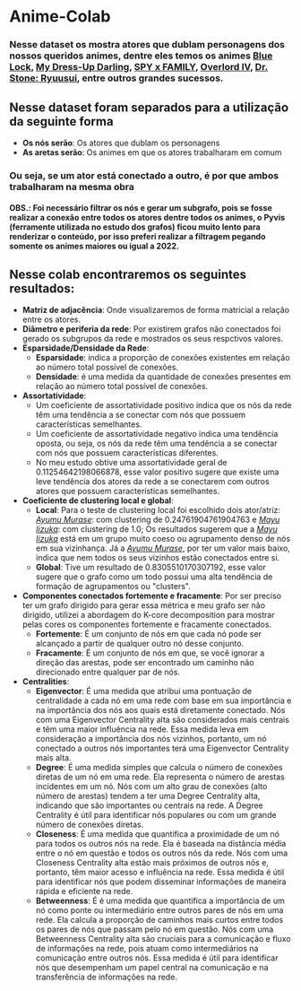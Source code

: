 # Anime-Colab
### Nesse dataset os mostra atores que dublam personagens dos nossos queridos animes, dentre eles temos os animes [Blue Lock](https://www.crunchyroll.com/pt-br/series/G4PH0WEKE/bluelock), [My Dress-Up Darling](https://www.crunchyroll.com/pt-br/series/GQWH0M9N8/my-dress-up-darling), [SPY x FAMILY](https://www.crunchyroll.com/pt-br/series/G4PH0WXVJ/spy-x-family), [Overlord IV](https://www.crunchyroll.com/pt-br/series/G69PZ5PDY/overlord), [Dr. Stone: Ryuusui](https://www.crunchyroll.com/pt-br/series/GYEXQKJG6/dr-stone), entre outros grandes sucessos.

## Nesse dataset foram separados para a utilização da seguinte forma
- **Os nós serão**: Os atores que dublam os personagens
- **As aretas serão**: Os animes em que os atores trabalharam em comum

### Ou seja, se um ator está conectado a outro, é por que ambos trabalharam na mesma obra

#### OBS.: Foi necessário filtrar os nós e gerar um subgrafo, pois se fosse realizar a conexão entre todos os atores dentre todos os animes, o Pyvis (ferramente utilizada no estudo dos grafos) ficou muito lento para renderizar o conteúdo, por isso preferi realizar a filtragem pegando somente os animes maiores ou igual a 2022.

## Nesse colab encontraremos os seguintes resultados:
- **Matriz de adjacência**: Onde visualizaremos de forma matricial a relação entre os atores.
- **Diâmetro e periferia da rede**: Por existirem grafos não conectados foi gerado os subgrupos da rede e mostrados os seus respctivos valores.
- **Esparsidade/Densidade da Rede**:
  - **Esparsidade**: indica a proporção de conexões existentes em relação ao número total possível de conexões.
  - **Densidade**: é uma medida da quantidade de conexões presentes em relação ao número total possível de conexões.
- **Assortatividade**:
  - Um coeficiente de assortatividade positivo indica que os nós da rede têm uma tendência a se conectar com nós que possuem características semelhantes.
  - Um coeficiente de assortatividade negativo indica uma tendência oposta, ou seja, os nós da rede têm uma tendência a se conectar com nós que possuem características diferentes.
  - No meu estudo obtive uma assortatividade geral de 0.11254642198066878, esse valor positivo sugere que existe uma leve tendência dos atores da rede a se conectarem com outros atores que possuem características semelhantes.
- **Coeficiente de clustering local e global**:
  - **Local**:
    Para o teste de clustering local foi escolhido dois ator/atriz: [*Ayumu Murase*](https://www.animenewsnetwork.com/encyclopedia/people.php?id=113308): com clustering de 0.24761904761904763 e [*Mayu Iizuka*](https://www.animenewsnetwork.com/encyclopedia/people.php?id=127911): com clustering de  1.0;
    Os resultados sugerem que a [*Mayu Iizuka*](https://www.animenewsnetwork.com/encyclopedia/people.php?id=127911) está em um grupo muito coeso ou agrupamento denso de nós em sua vizinhança. Já a [*Ayumu Murase*](https://www.animenewsnetwork.com/encyclopedia/people.php?id=113308), por ter um valor mais baixo, indica que nem todos os seus vizinhos estão conectados entre si.
  - **Global**: Tive um resultado de 0.8305510170307192, esse valor sugere que o grafo como um todo possui uma alta tendência de formação de agrupamentos ou "clusters".
- **Componentes conectados fortemente e fracamente**: Por ser preciso ter um grafo dirigido para gerar essa métrica e meu grafo ser não dirigido, utilizei a abordagem do K-core decomposition para mostrar pelas cores os componentes fortemente e fracamente conectados.
  -  **Fortemente**: É um conjunto de nós em que cada nó pode ser alcançado a partir de qualquer outro nó desse conjunto.
  -  **Fracamente**: É um conjunto de nós em que, se você ignorar a direção das arestas, pode ser encontrado um caminho não direcionado entre qualquer par de nós.
- **Centralities**:
  - **Eigenvector**: É uma medida que atribui uma pontuação de centralidade a cada nó em uma rede com base em sua importância e na importância dos nós aos quais está diretamente conectado. Nós com uma Eigenvector Centrality alta são considerados mais centrais e têm uma maior influência na rede. Essa medida leva em consideração a importância dos nós vizinhos, portanto, um nó conectado a outros nós importantes terá uma Eigenvector Centrality mais alta.
  - **Degree**: É uma medida simples que calcula o número de conexões diretas de um nó em uma rede. Ela representa o número de arestas incidentes em um nó. Nós com um alto grau de conexões (alto número de arestas) tendem a ter uma Degree Centrality alta, indicando que são importantes ou centrais na rede. A Degree Centrality é útil para identificar nós populares ou com um grande número de conexões diretas.
  - **Closeness**: É uma medida que quantifica a proximidade de um nó para todos os outros nós na rede. Ela é baseada na distância média entre o nó em questão e todos os outros nós da rede. Nós com uma Closeness Centrality alta estão mais próximos de outros nós e, portanto, têm maior acesso e influência na rede. Essa medida é útil para identificar nós que podem disseminar informações de maneira rápida e eficiente na rede.
  - **Betweenness**: É é uma medida que quantifica a importância de um nó como ponte ou intermediário entre outros pares de nós em uma rede. Ela calcula a proporção de caminhos mais curtos entre todos os pares de nós que passam pelo nó em questão. Nós com uma Betweenness Centrality alta são cruciais para a comunicação e fluxo de informações na rede, pois atuam como intermediários na comunicação entre outros nós. Essa medida é útil para identificar nós que desempenham um papel central na comunicação e na transferência de informações na rede.
